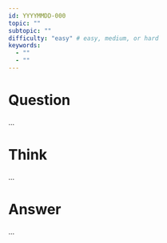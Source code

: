 ```yaml
---
id: YYYYMMDD-000
topic: ""
subtopic: ""
difficulty: "easy" # easy, medium, or hard
keywords:
  - ""
  - ""
---
```


# Question

...

# Think

...

# Answer

...
